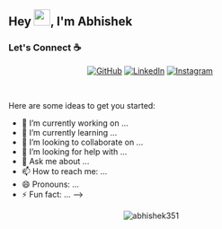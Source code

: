 ## Hey <img src="https://github.com/TheDudeThatCode/TheDudeThatCode/blob/master/Assets/Hi.gif" width="29px">, I'm Abhishek

### Let's Connect :coffee:
<p align="center">
	<a href="https://github.com/abhishek351"><img src="https://img.icons8.com/bubbles/50/000000/github.png" alt="GitHub"/></a>
	<a href="https://www.linkedin.com/in/abhishek-yadav-52a739195"><img src="https://img.icons8.com/bubbles/50/000000/linkedin.png" alt="LinkedIn"/></a>
  <a href="https://www.instagram.com/i_m_.abhishekk._/"><img src="https://img.icons8.com/bubbles/50/000000/instagram.png" alt="Instagram"/></a>
	
</p>

<br>

Here are some ideas to get you started:

- 🔭 I’m currently working on ...
- 🌱 I’m currently learning ...
- 👯 I’m looking to collaborate on ...
- 🤔 I’m looking for help with ...
- 💬 Ask me about ...
- 📫 How to reach me: ...
- 😄 Pronouns: ...
- ⚡ Fun fact: ...
-->
<div align="center">




<p>&nbsp;<img align="center" src="https://github-readme-stats.vercel.app/api?username=abhishek351&show_icons=true&locale=en" alt="abhishek351" /></p>

 

</div>
